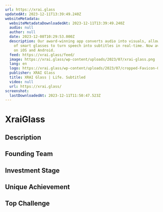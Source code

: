 ```yaml
---
url: https://xrai.glass
updatedAt: 2023-12-11T13:39:49.240Z
websiteMetadata:
  websiteMetadataDownloadedAt: 2023-12-11T13:39:49.240Z
  audio: null
  author: null
  date: 2023-12-08T10:29:53.000Z
  description: Our award-winning app converts audio into visuals, allowing a pair
    of smart glasses to turn speech into subtitles in real-time. Now available
    on iOS and Android.
  feed: https://xrai.glass/feed/
  image: https://xrai.glass/wp-content/uploads/2023/07/xrai-glass.png
  lang: en
  logo: https://xrai.glass/wp-content/uploads/2023/07/cropped-Favicon-01-270x270.png
  publisher: XRAI Glass
  title: XRAI Glass | Life. Subtitled
  video: null
  url: https://xrai.glass/
screenshot:
  lastDownloadedAt: 2023-12-11T11:50:47.523Z
---
```

# XraiGlass
## Description
## Founding Team
## Investment Stage
## Unique Achievement
## Top Challenge
